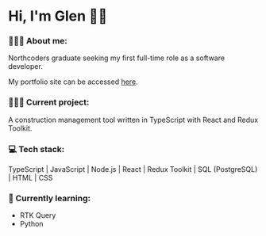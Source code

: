# Hi, I'm Glen 👋🏼

### 🙎🏽‍♂️ About me:

Northcoders graduate seeking my first full-time role as a software developer.

My portfolio site can be accessed [here](https://glen-pearse.netlify.app/).

### 👨🏽‍💻 Current project:

A construction management tool written in TypeScript with React and Redux Toolkit.

### 💻 Tech stack:

TypeScript | JavaScript | Node.js | React | Redux Toolkit | SQL (PostgreSQL) | HTML | CSS

### 🌱 Currently learning:

- RTK Query
- Python

<!---
gcpearse/gcpearse is a ✨ special ✨ repository because its `README.md` (this file) appears on your GitHub profile.
You can click the Preview link to take a look at your changes.
--->

